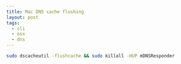 ```yaml
---
title: Mac DNS cache flushing
layout: post
tags:
  - cli
  - osx
  - dns
---
```


```bash
sudo dscacheutil -flushcache && sudo killall -HUP mDNSResponder
```

